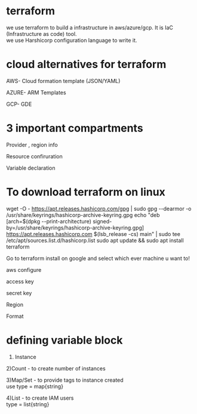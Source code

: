 # terraform
we use terraform to build a infrastructure in aws/azure/gcp. 
It is IaC (Infrastructure as code) tool.  
we use Harshicorp configuration language to write it.  

# cloud alternatives for terraform
AWS- Cloud formation template (JSON/YAML)

AZURE- ARM Templates

GCP- GDE

# 3 important compartments
Provider , region info

Resource confiruration

Variable declaration

# To download terraform on linux

wget -O - https://apt.releases.hashicorp.com/gpg | sudo gpg --dearmor -o /usr/share/keyrings/hashicorp-archive-keyring.gpg
echo "deb [arch=$(dpkg --print-architecture) signed-by=/usr/share/keyrings/hashicorp-archive-keyring.gpg] https://apt.releases.hashicorp.com $(lsb_release -cs) main" | sudo tee /etc/apt/sources.list.d/hashicorp.list
sudo apt update && sudo apt install terraform

Go to terraform install on google and select which ever machine u want to!

aws configure

access key

secret key

Region

Format

# defining variable block

1) Instance

2)Count - to create number of instances        

3)Map/Set - to provide tags to instance created                   
 use type = map{string}

4)List - to create IAM users            
type = list{string}
